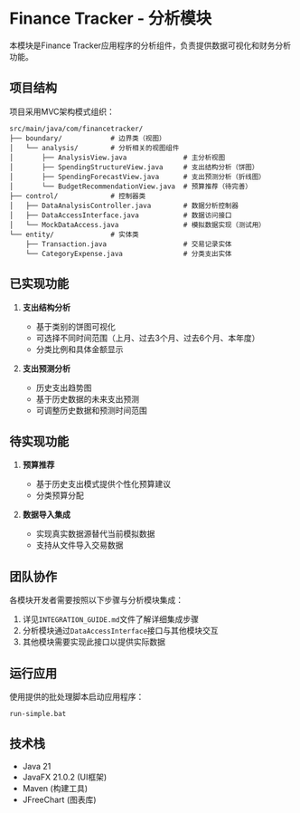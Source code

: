 # Finance Tracker - 分析模块

本模块是Finance Tracker应用程序的分析组件，负责提供数据可视化和财务分析功能。

## 项目结构

项目采用MVC架构模式组织：

```
src/main/java/com/financetracker/
├── boundary/            # 边界类（视图）
│   └── analysis/        # 分析相关的视图组件
│       ├── AnalysisView.java              # 主分析视图
│       ├── SpendingStructureView.java     # 支出结构分析（饼图）
│       ├── SpendingForecastView.java      # 支出预测分析（折线图）
│       └── BudgetRecommendationView.java  # 预算推荐（待完善）
├── control/             # 控制器类
│   ├── DataAnalysisController.java        # 数据分析控制器
│   ├── DataAccessInterface.java           # 数据访问接口
│   └── MockDataAccess.java                # 模拟数据实现（测试用）
└── entity/              # 实体类
    ├── Transaction.java                   # 交易记录实体
    └── CategoryExpense.java               # 分类支出实体
```

## 已实现功能

1. **支出结构分析**
   - 基于类别的饼图可视化
   - 可选择不同时间范围（上月、过去3个月、过去6个月、本年度）
   - 分类比例和具体金额显示

2. **支出预测分析**
   - 历史支出趋势图
   - 基于历史数据的未来支出预测
   - 可调整历史数据和预测时间范围

## 待实现功能

1. **预算推荐**
   - 基于历史支出模式提供个性化预算建议
   - 分类预算分配

2. **数据导入集成**
   - 实现真实数据源替代当前模拟数据
   - 支持从文件导入交易数据

## 团队协作

各模块开发者需要按照以下步骤与分析模块集成：

1. 详见`INTEGRATION_GUIDE.md`文件了解详细集成步骤
2. 分析模块通过`DataAccessInterface`接口与其他模块交互
3. 其他模块需要实现此接口以提供实际数据

## 运行应用

使用提供的批处理脚本启动应用程序：

```
run-simple.bat
```

## 技术栈

- Java 21
- JavaFX 21.0.2 (UI框架)
- Maven (构建工具)
- JFreeChart (图表库) 